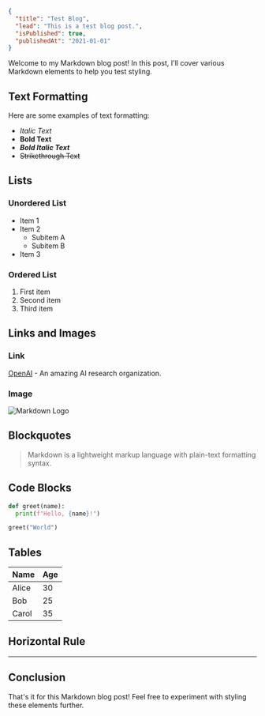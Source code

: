 ```json meta
{
  "title": "Test Blog",
  "lead": "This is a test blog post.",
  "isPublished": true,
  "publishedAt": "2021-01-01"
}
```

Welcome to my Markdown blog post! In this post, I'll cover various Markdown elements to help you test styling.

## Text Formatting

Here are some examples of text formatting:

- *Italic Text*
- **Bold Text**
- ***Bold Italic Text***
- ~~Strikethrough Text~~

## Lists

### Unordered List

- Item 1
- Item 2
  - Subitem A
  - Subitem B
- Item 3

### Ordered List

1. First item
2. Second item
3. Third item

## Links and Images

### Link

[OpenAI](https://openai.com) - An amazing AI research organization.

### Image

![Markdown Logo](https://upload.wikimedia.org/wikipedia/commons/thumb/4/48/Markdown-mark.svg/1920px-Markdown-mark.svg.png)

## Blockquotes

> Markdown is a lightweight markup language with plain-text formatting syntax.

## Code Blocks

```python
def greet(name):
  print(f"Hello, {name}!")

greet("World")
```

## Tables

| Name  | Age |
|-------|-----|
| Alice | 30  |
| Bob   | 25  |
| Carol | 35  |

## Horizontal Rule

---

## Conclusion

That's it for this Markdown blog post! Feel free to experiment with styling these elements further.
